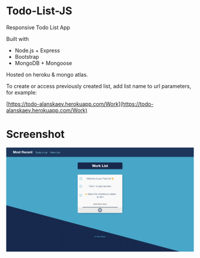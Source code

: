 # Todo-List-JS
Responsive Todo List App

Built with 
* Node.js + Express
* Bootstrap
* MongoDB + Mongoose

Hosted on heroku & mongo atlas.

To create or access previously created list, add list name to url parameters, for example:

[https://todo-alanskaev.herokuapp.com/Work](https://todo-alanskaev.herokuapp.com/Work)

# Screenshot
![GitHub Logo](Todo-List.png)

